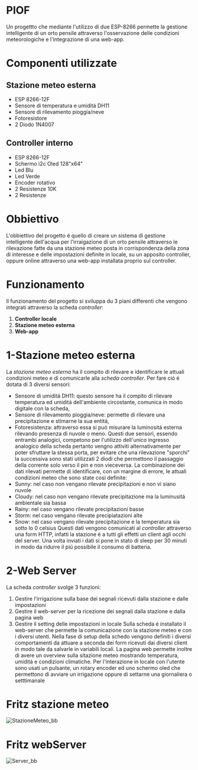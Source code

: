 # PIOF
Un progettto che mediante l'utilizzo di due ESP-8266 permette la gestione intelligente di un orto pensile attraverso l'osservazione delle condizioni meteorologiche e l'integrazione di una web-app.

# Componenti utilizzate
## Stazione meteo esterna
- ESP 8266-12F 
- Sensore di temperatura e umiditá DH11
- Sensore di rilevamento pioggia/neve
- Fotoresistore 
- 2 Diodo 1N4007

## Controller interno
- ESP 8266-12F
- Schermo i2c Oled 128"x64"
- Led Blu
- Led Verde
- Encoder rotativo 
- 2 Resistenze 10K 
- 2 Resistenze 

# Obbiettivo
L'obbiettivo del progetto é quello di creare un sistema di gestione intelligente dell'acqua per l'irraigazione di un orto pensile attraverso le rilevazione fatte da una stazione meteo posta in corrispondenza della zona di interesse e delle impostazioni definite in locale, su un apposito controller, oppure online attraverso una web-app installata proprio sul controller.

# Funzionamento
Il funzionamento del progetto si sviluppa du 3 piani differenti che vengono integrati attraverso la scheda _controller_:
1. **Controller locale**
2. **Stazione meteo esterna**
2. **Web-app**

# 1-Stazione meteo esterna
La _stazione meteo esterna_ ha il compito di rilevare e identificare le attuali condizioni meteo e di comunicarle alla _scheda controller_.
Per fare ció é dotata di 3 diversi sensori:
- Sensore di umiditá DH11: questo sensore ha il compito di rilevare temperatura ed umiditá dell'ambiente circostante, comunica in modo digitale con la scheda,
- Sensore di rilevamento pioggia/neve: permette di rilevare una precipitazione e stimarne la sua entitá,
- Fotoresistenza: attraverso essa si puó misurare la luminositá esterna rilevando presenza di nuvole o meno.
Questi due sensori, essendo entrambi analogici, competono per l'utilizzo dell'unico ingresso analogico della scheda pertanto vengno attiviti alternativamente per poter sfruttare la stessa porta, per evitare che una rilevazione "sporchi" la successiva sono stati utilizzati 2 diodi che permettono il passaggio della corrente solo verso il pin e non vieceversa.
La combinazione dei dati rilevati permette di identificare, con un margine di errore, le attuali condizioni meteo che sono state cosí definite:
- Sunny: nel caso non vengano rilevate precipitazioni e non vi siano nuvole
- Cloudy: nel caso non vengano rilevate precipitazione ma la luminusitá ambientale sia bassa
- Rainy: nel caso vengano rilevate precipitazioni basse
- Storm: nel caso vengano rilevate precipiatazioni alte
- Snow: nel caso vengano rilevate precipitazione e la temperatura sia sotto lo 0 celsius
Questi dati vengono comunicati al _controller_ attraverso una form HTTP, infatti la stazione é a tutti gli effetti un client agli occhi del server.
Una volta inviati i dati si pone in stato di sleep per 30 minuti in modo da ridurre il piú possibile il consumo di batteria.

# 2-Web Server
La scheda _controller_ svolge 3 funzioni:
1. Gestire l'irrigazione sulla base dei segnali ricevuti dalla stazione e dalle impostazioni 
2. Gestire il web-server per la ricezione dei segnali dalla stazione e dalla pagina web
3. Gestire il setting delle impostazioni in locale
Sulla scheda é installato il web-server che permette la comunicazione con la stazione meteo e con i diversi utenti.
Nella fase di setup della schedo vengono definiti i diversi comportamenti da attuare a seconda dei form ricevuti dai diversi client in modo tale da salvarle in variabili locali.
La pagina web permette inoltre di avere un overview sulla sitazione meteo mostrando temperatura, umiditá e condizioni climatiche.
Per l'interazione in locale con l'utente sono usati un pulsante, un rotary encoder ed uno schermo oled che permettono di avviare un irrigazione oppure di settarne una giornaliera o setttimanale

# Fritz stazione meteo
![StazioneMeteo_bb](https://user-images.githubusercontent.com/80100758/189505529-eb11b7ca-12f4-41bf-a35c-8edfaba1200a.png)
# Fritz webServer
![Server_bb](https://user-images.githubusercontent.com/80100758/189505564-763bce01-ac2f-4f7a-a075-e047e7184bd9.jpg)



